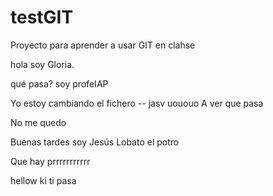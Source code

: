 # testGIT
Proyecto para aprender a usar GIT en clahse

hola soy Gloria.

qué pasa? soy profeIAP

Yo estoy cambiando el fichero -- jasv
uououo
A ver que pasa


No me quedo



Buenas tardes soy Jesús Lobato el potro

Que hay
prrrrrrrrrrr


hellow ki ti pasa
